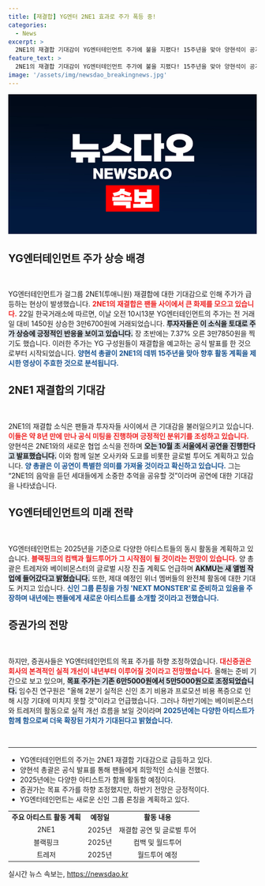 ```yaml
---
title: [재결합] YG엔터 2NE1 효과로 주가 폭등 중!
categories:
  - News
excerpt: >
  2NE1의 재결합 기대감이 YG엔터테인먼트 주가에 불을 지폈다! 15주년을 맞아 양현석이 공개한 특별 영상과 함께 서울 콘서트 계획이 세워져 기대감은 더욱 커지고 있다. 2025년에는 더 많은 아티스트들이 함께 활동할 예정!
feature_text: >
  2NE1의 재결합 기대감이 YG엔터테인먼트 주가에 불을 지폈다! 15주년을 맞아 양현석이 공개한 특별 영상과 함께 서울 콘서트 계획이 세워져 기대감은 더욱 커지고 있다. 2025년에는 더 많은 아티스트들이 함께 활동할 예정!
image: '/assets/img/newsdao_breakingnews.jpg'
---
```


<p><img src="/assets/img/newsdao_breakingnews.jpg" alt="cryptoinkorea 속보" /></p>

<h2 data-ke-size="size26">YG엔터테인먼트 주가 상승 배경</h2>

<p data-ke-size="size16">&nbsp;</p>

<p>YG엔터테인먼트가 걸그룹 2NE1(투애니원) 재결합에 대한 기대감으로 인해 주가가 급등하는 현상이 발생했습니다. <b><span style="color: #ee2323;">2NE1의 재결합은 팬들 사이에서 큰 화제를 모으고 있습니다.</span></b> 22일 한국거래소에 따르면, 이날 오전 10시13분 YG엔터테인먼트의 주가는 전 거래일 대비 1450원 상승한 3만6700원에 거래되었습니다. <b><span style="background-color: #21538527;">투자자들은 이 소식을 토대로 주가 상승에 긍정적인 반응을 보이고 있습니다.</span></b> 장 초반에는 7.37% 오른 3만7850원을 찍기도 했습니다. 이러한 주가는 YG 구성원들이 재결합을 예고하는 공식 발표를 한 것으로부터 시작되었습니다. <b><span style="color: #1a5490;">양현석 총괄이 2NE1의 데뷔 15주년을 맞아 향후 활동 계획을 제시한 영상이 주효한 것으로 분석됩니다.</span></b></p>

<h2 data-ke-size="size26">2NE1 재결합의 기대감</h2>

<p data-ke-size="size16">&nbsp;</p>

<p>2NE1의 재결합 소식은 팬들과 투자자들 사이에서 큰 기대감을 불러일으키고 있습니다. <b><span style="color: #ee2323;">이들은 약 8년 만에 만나 공식 미팅을 진행하며 긍정적인 분위기를 조성하고 있습니다.</span></b> 양현석은 2NE1와의 새로운 협업 소식을 전하며 <b><span style="background-color: #21538527;">오는 10월 초 서울에서 공연을 진행한다고 발표했습니다.</span></b> 이와 함께 일본 오사카와 도쿄를 비롯한 글로벌 투어도 계획하고 있습니다. <b><span style="color: #1a5490;">양 총괄은 이 공연이 특별한 의미를 가져올 것이라고 확신하고 있습니다.</span></b> 그는 “2NE1의 음악을 듣던 세대들에게 소중한 추억을 공유할 것”이라며 공연에 대한 기대감을 나타냈습니다.</p>

<h2 data-ke-size="size26">YG엔터테인먼트의 미래 전략</h2>

<p data-ke-size="size16">&nbsp;</p>

<p>YG엔터테인먼트는 2025년을 기준으로 다양한 아티스트들의 동시 활동을 계획하고 있습니다. <b><span style="color: #ee2323;">블랙핑크의 컴백과 월드투어가 그 시작점이 될 것이라는 전망이 있습니다.</span></b> 양 총괄은 트레저와 베이비몬스터의 글로벌 시장 진출 계획도 언급하며 <b><span style="background-color: #21538527;">AKMU는 새 앨범 작업에 들어갔다고 밝혔습니다.</span></b> 또한, 제대 예정인 위너 멤버들의 완전체 활동에 대한 기대도 커지고 있습니다. <b><span style="color: #1a5490;">신인 그룹 론칭을 가칭 'NEXT MONSTER'로 준비하고 있음을 주장하며 내년에는 팬들에게 새로운 아티스트를 소개할 것이라고 전했습니다.</span></b></p>

<h2 data-ke-size="size26">증권가의 전망</h2>

<p data-ke-size="size16">&nbsp;</p>

<p>하지만, 증권사들은 YG엔터테인먼트의 목표 주가를 하향 조정하였습니다. <b><span style="color: #ee2323;">대신증권은 회사의 본격적인 실적 개선이 내년부터 이루어질 것이라고 전망했습니다.</span></b> 올해는 준비 기간으로 보고 있으며, <b><span style="background-color: #21538527;">목표 주가는 기존 6만5000원에서 5만5000원으로 조정되었습니다.</span></b> 임수진 연구원은 "올해 2분기 실적은 신인 초기 비용과 프로모션 비용 폭증으로 인해 시장 기대에 미치지 못할 것"이라고 언급했습니다. 그러나 하반기에는 베이비몬스터와 트레저의 활동으로 실적 개선 흐름을 보일 것이라며 <b><span style="color: #1a5490;">2025년에는 다양한 아티스트가 함께 함으로써 더욱 확장된 가치가 기대된다고 밝혔습니다.</span></b></p>

<p data-ke-size="size16">&nbsp;</p>

<hr>

<ul>
<li>YG엔터테인먼트의 주가는 2NE1 재결합 기대감으로 급등하고 있다.</li>
<li>양현석 총괄은 공식 발표를 통해 팬들에게 희망적인 소식을 전했다.</li>
<li>2025년에는 다양한 아티스트가 함께 활동할 예정이다.</li>
<li>증권가는 목표 주가를 하향 조정했지만, 하반기 전망은 긍정적이다.</li>
<li>YG엔터테인먼트는 새로운 신인 그룹 론칭을 계획하고 있다.</li>
</ul>

<table style="width: 100%;">
<tr>
<td style="text-align: center; height: 17px;"><b>주요 아티스트 활동 계획</b></td>
<td style="text-align: center; height: 17px;"><b>예정일</b></td>
<td style="text-align: center; height: 17px;"><b>활동 내용</b></td>
</tr>
<tr>
<td style="text-align: center; height: 17px;">2NE1</td>
<td style="text-align: center; height: 17px;">2025년</td>
<td style="text-align: center; height: 17px;">재결합 공연 및 글로벌 투어</td>
</tr>
<tr>
<td style="text-align: center; height: 17px;">블랙핑크</td>
<td style="text-align: center; height: 17px;">2025년</td>
<td style="text-align: center; height: 17px;">컴백 및 월드투어</td>
</tr>
<tr>
<td style="text-align: center; height: 17px;">트레저</td>
<td style="text-align: center; height: 17px;">2025년</td>
<td style="text-align: center; height: 17px;">월드투어 예정</td>
</tr>
</table>
실시간 뉴스 속보는, <a href="https://newsdao.kr" rel="dofollow">https://newsdao.kr</a>


